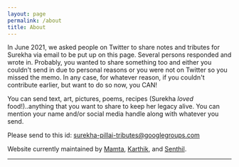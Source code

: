 ```yaml
---
layout: page
permalink: /about
title: About
---
```


In June 2021, we asked people on Twitter to share notes and tributes for Surekha via email to be put up on this page. Several persons responded and wrote in. Probably, you wanted to share something too and either you couldn't send in due to personal reasons or you were not on Twitter so you missed the memo. In any case, for whatever reason, if you couldn't contribute earlier, but want to do so now, you CAN!

You can send text, art, pictures, poems, recipes (Surekha _loved_ food!)..anything that you want to share to keep her legacy alive. You can mention your name and/or social media handle along with whatever you send.

Please send to this id: [surekha-pillai-tributes@googlegroups.com](mailto:surekha-pillai-tributes@googlegroups.com)

Website currently maintained by [Mamta](https://twitter.com/silverlightgal), [Karthik](https://twitter.com/karthikb351), and [Senthil](https://twitter.com/St_Hill).

---
